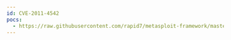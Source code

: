 ```yaml
---
id: CVE-2011-4542
pocs:
  - https://raw.githubusercontent.com/rapid7/metasploit-framework/master/modules/exploits/unix/webapp/hastymail_exec.rb
---
```

